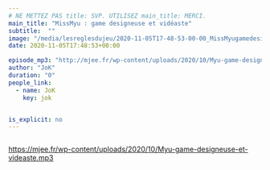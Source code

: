 ```yaml
---
# NE METTEZ PAS title: SVP. UTILISEZ main_title: MERCI.
main_title: "MissMyu : game designeuse et vidéaste"
subtitle:  ""
image: "/media/lesreglesdujeu/2020-11-05T17-48-53-00-00_MissMyugamedesigneuseetvidaste.jpg"
date: 2020-11-05T17:48:53+00:00

episode_mp3: "http://mjee.fr/wp-content/uploads/2020/10/Myu-game-designeuse-et-videaste.mp3"
author: "JoK"
duration: "0"
people_link: 
  - name: JoK
    key: jok


is_explicit: no
---
```


<PodcastHeader/>

<!-- ECRIRE LA DESCRIPTION DE L'EPISODE SOUS CETTE LIGNE -->

<img src="https://lesreglesdujeupodcast.files.wordpress.com/2020/11/myu.jpg?w=720" alt="">



 
<a href="https://mjee.fr/wp-content/uploads/2020/10/Myu-game-designeuse-et-videaste.mp3" rel="nofollow">https://mjee.fr/wp-content/uploads/2020/10/Myu-game-designeuse-et-videaste.mp3</a>
 


